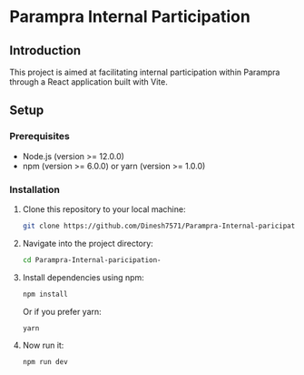 # Parampra Internal Participation

## Introduction
This project is aimed at facilitating internal participation within Parampra through a React application built with Vite.

## Setup

### Prerequisites
- Node.js (version >= 12.0.0)
- npm (version >= 6.0.0) or yarn (version >= 1.0.0)

### Installation
1. Clone this repository to your local machine:
    ```bash
    git clone https://github.com/Dinesh7571/Parampra-Internal-paricipation-.git
    ```

2. Navigate into the project directory:
    ```bash
    cd Parampra-Internal-paricipation-
    ```

3. Install dependencies using npm:
    ```bash
    npm install
    ```

   Or if you prefer yarn:
    ```bash
    yarn
    ```
4. Now run it:
    ```bash
    npm run dev
    ```


